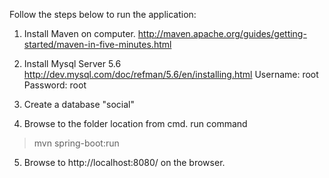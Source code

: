 Follow the steps below to run the application:

1. Install Maven on computer. 
http://maven.apache.org/guides/getting-started/maven-in-five-minutes.html

2. Install Mysql Server 5.6
http://dev.mysql.com/doc/refman/5.6/en/installing.html
Username: root
Password: root

3. Create a database "social"

4. Browse to the folder location from cmd.
run command 
>mvn spring-boot:run

5. Browse to http://localhost:8080/ on the browser.